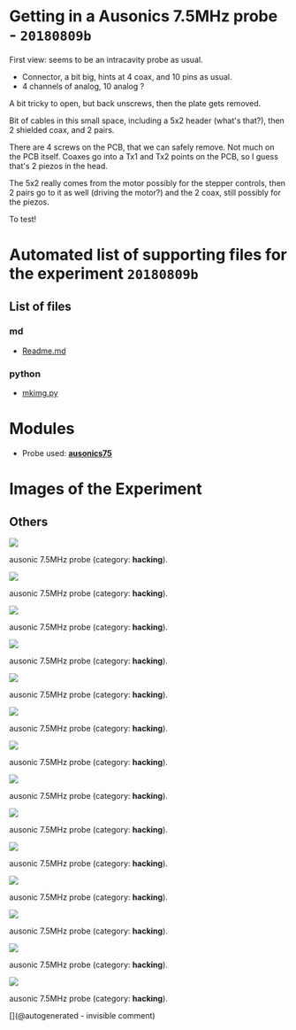 # Getting in a Ausonics 7.5MHz probe - `20180809b`

First view: seems to be an intracavity probe as usual.
* Connector, a bit big, hints at 4 coax, and 10 pins as usual.
* 4 channels of analog, 10 analog ?

A bit tricky to open, but back unscrews, then the plate gets removed.

Bit of cables in this small space, including a 5x2 header (what's that?), then 2 shielded coax, and 2 pairs.

There are 4 screws on the PCB, that we can safely remove. Not much on the PCB itself.
Coaxes go into a Tx1 and Tx2 points on the PCB, so I guess that's 2 piezos in the head.

The 5x2 really comes from the motor possibly for the stepper controls, then 2 pairs go to it as well (driving the motor?) and the 2 coax, still possibly for the piezos.

To test!






# Automated list of supporting files for the __experiment `20180809b`__

## List of files

### md

* [Readme.md](/include/images/ausonics75/20180809b/Readme.md)


### python

* [mkimg.py](/include/images/ausonics75/mkimg.py)





# Modules

* Probe used: __[ausonics75](/include/probes/auto/ausonics75.md)__




# Images of the Experiment

## Others

![](/include/images/ausonics75/P_20180809_191913.jpg)

ausonic 7.5MHz probe (category: __hacking__).

![](/include/images/ausonics75/P_20180809_191926.jpg)

ausonic 7.5MHz probe (category: __hacking__).

![](/include/images/ausonics75/P_20180809_191946.jpg)

ausonic 7.5MHz probe (category: __hacking__).

![](/include/images/ausonics75/P_20180809_192848.jpg)

ausonic 7.5MHz probe (category: __hacking__).

![](/include/images/ausonics75/P_20180809_193235.jpg)

ausonic 7.5MHz probe (category: __hacking__).

![](/include/images/ausonics75/P_20180809_191919.jpg)

ausonic 7.5MHz probe (category: __hacking__).

![](/include/images/ausonics75/P_20180809_192920.jpg)

ausonic 7.5MHz probe (category: __hacking__).

![](/include/images/ausonics75/P_20180809_192257.jpg)

ausonic 7.5MHz probe (category: __hacking__).

![](/include/images/ausonics75/P_20180809_191957.jpg)

ausonic 7.5MHz probe (category: __hacking__).

![](/include/images/ausonics75/P_20180809_192050.jpg)

ausonic 7.5MHz probe (category: __hacking__).

![](/include/images/ausonics75/P_20180809_192206.jpg)

ausonic 7.5MHz probe (category: __hacking__).

![](/include/images/ausonics75/P_20180809_192216.jpg)

ausonic 7.5MHz probe (category: __hacking__).

![](/include/images/ausonics75/P_20180809_192123.jpg)

ausonic 7.5MHz probe (category: __hacking__).

![](/include/images/ausonics75/P_20180809_193102.jpg)

ausonic 7.5MHz probe (category: __hacking__).










[](@autogenerated - invisible comment)